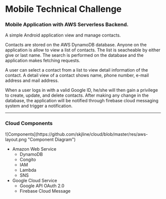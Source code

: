 # Mobile Technical Challenge

### Mobile Application with AWS Serverless Backend.

A simple Android application view and manage contacts.

Contacts are stored on the AWS DynamoDB database. Anyone on the application is allow to view a list of contacts.
The list is seacheable by either give or last name. The search is performed on the database and the application makes fetching requests.

A user can select a contact from a list to view detail information of the contact.
A detail view of a contact shows name, phone number, e-mail address and mail address.

When a user logs in with a valid Google ID, he/she will then gain a privilege to create, update, and delete contacts. 
After making any change in the database, the application will be notified through firebase cloud messaging system and trigger a notification.

----
### Cloud Components
<p>
![Components](https://github.com/skjline/cloud/blob/master/res/aws-layout.png "Component Diagram")
<p>

* Amazon Web Service
  * DynamoDB
  * Congito
  * IAM
  * Lambda
  * SNS
* Google Cloud Service
  * Google API OAuth 2.0
  * Firebase Cloud Message
